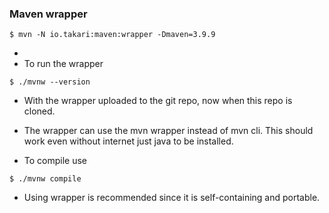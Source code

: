 ### Maven wrapper

```shell
$ mvn -N io.takari:maven:wrapper -Dmaven=3.9.9
```
- 
- To run the wrapper

```shell
$ ./mvnw --version
```

- With the wrapper uploaded to the git repo, now when this repo is cloned. 
- The wrapper can use the mvn wrapper instead of mvn cli. This should work even without internet just java to be installed.

- To compile use
```shell
$ ./mvnw compile
```

- Using wrapper is recommended since it is self-containing and portable. 
